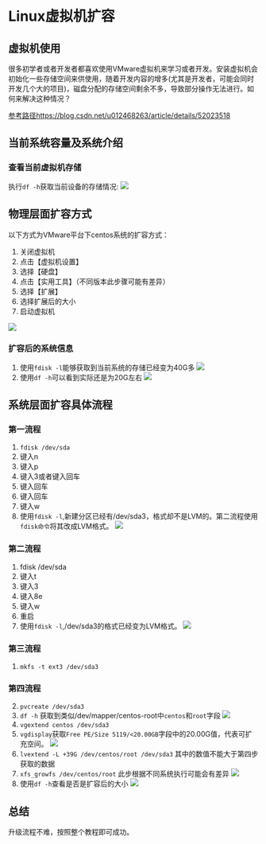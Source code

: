 # Linux虚拟机扩容

## 虚拟机使用
很多初学者或者开发者都喜欢使用VMware虚拟机来学习或者开发。安装虚拟机会初始化一些存储空间来供使用，随着开发内容的增多(尤其是开发者，可能会同时开发几个大的项目)，磁盘分配的存储空间剩余不多，导致部分操作无法进行。如何来解决这种情况？

[参考路径https://blog.csdn.net/u012468263/article/details/52023518](https://blog.csdn.net/u012468263/article/details/52023518)

## 当前系统容量及系统介绍

### 查看当前虚拟机存储
执行`df -h`获取当前设备的存储情况:
![](https://raw.githubusercontent.com/GrapeSky04/picture/master/%E8%99%9A%E6%8B%9F%E6%9C%BA%E6%89%A9%E5%AE%B9/%E8%99%9A%E6%8B%9F%E6%9C%BA%E5%AD%98%E5%82%A8%E5%8D%B3%E5%B0%86%E7%94%A8%E5%B0%BD.jpg)

## 物理层面扩容方式
以下方式为VMware平台下centos系统的扩容方式：   

1. 关闭虚拟机
2. 点击【虚拟机设置】
3. 选择【硬盘】
4. 点击【实用工具】（不同版本此步骤可能有差异）
5. 选择【扩展】
6. 选择扩展后的大小
6. 启动虚拟机

![](https://raw.githubusercontent.com/GrapeSky04/picture/master/%E8%99%9A%E6%8B%9F%E6%9C%BA%E6%89%A9%E5%AE%B9/%E6%89%A9%E5%B1%95%E6%96%B9%E5%BC%8F.jpg)

### 扩容后的系统信息

1. 使用`fdisk -l`能够获取到当前系统的存储已经变为40G多
![](https://raw.githubusercontent.com/GrapeSky04/picture/master/%E8%99%9A%E6%8B%9F%E6%9C%BA%E6%89%A9%E5%AE%B9/%E6%89%A9%E5%AE%B9%E5%88%B040.jpg)
2. 使用`df -h`可以看到实际还是为20G左右
![](https://raw.githubusercontent.com/GrapeSky04/picture/master/%E8%99%9A%E6%8B%9F%E6%9C%BA%E6%89%A9%E5%AE%B9/%E5%AE%9E%E9%99%85%E8%BF%98%E6%98%AF20.jpg)

## 系统层面扩容具体流程

### 第一流程
1. `fdisk /dev/sda`
2. 键入n
3. 键入p
4. 键入3或者键入回车
5. 键入回车
6. 键入回车
7. 键入w
8. 使用`fdisk -l`,新建分区已经有/dev/sda3，格式却不是LVM的。第二流程使用`fdisk命令`将其改成LVM格式。
![](https://raw.githubusercontent.com/GrapeSky04/picture/master/%E8%99%9A%E6%8B%9F%E6%9C%BA%E6%89%A9%E5%AE%B9/%E6%A0%BC%E5%BC%8F%E4%B8%BA%E9%9D%9ELVM.jpg)
### 第二流程
1. fdisk /dev/sda
2. 键入t
3. 键入3
3. 键入8e
4. 键入w
5. 重启
6. 使用`fdisk -l`,/dev/sda3的格式已经变为LVM格式。
![](https://raw.githubusercontent.com/GrapeSky04/picture/master/%E8%99%9A%E6%8B%9F%E6%9C%BA%E6%89%A9%E5%AE%B9/%E6%A0%BC%E5%BC%8F%E5%8F%98%E4%B8%BALVM.jpg)

### 第三流程
1. `mkfs -t ext3 /dev/sda3`

### 第四流程
2. `pvcreate /dev/sda3`
3. `df -h` 获取到类似/dev/mapper/centos-root中`centos`和`root`字段
![](https://raw.githubusercontent.com/GrapeSky04/picture/master/%E8%99%9A%E6%8B%9F%E6%9C%BA%E6%89%A9%E5%AE%B9/df%E5%91%BD%E4%BB%A4%E8%8E%B7%E5%8F%96%E4%B8%A4%E4%B8%AA%E5%AD%97%E6%AE%B5.jpg)
3. `vgextend centos /dev/sda3`
4. `vgdisplay`获取`Free PE/Size 5119/<20.00GB`字段中的20.00G值，代表可扩充空间。
![](https://raw.githubusercontent.com/GrapeSky04/picture/master/%E8%99%9A%E6%8B%9F%E6%9C%BA%E6%89%A9%E5%AE%B9/vgdisplay%E8%8E%B7%E5%8F%96%E6%95%B0%E5%80%BC.jpg)
4. `lvextend -L +39G /dev/centos/root /dev/sda3` 其中的数值不能大于第四步获取的数据
5. `xfs_growfs /dev/centos/root` 此步根据不同系统执行可能会有差异
![](https://raw.githubusercontent.com/GrapeSky04/picture/master/%E8%99%9A%E6%8B%9F%E6%9C%BA%E6%89%A9%E5%AE%B9/%E6%89%A9%E5%AE%B9%E7%BB%93%E6%9E%9C%E6%8A%A5%E5%91%8A.jpg)
6. 使用`df -h`查看是否是扩容后的大小
![](https://raw.githubusercontent.com/GrapeSky04/picture/master/%E8%99%9A%E6%8B%9F%E6%9C%BA%E6%89%A9%E5%AE%B9/%E6%89%A9%E5%AE%B9%E6%88%90%E5%8A%9F.jpg)

## 总结
升级流程不难，按照整个教程即可成功。